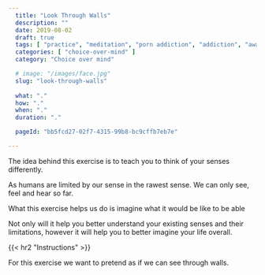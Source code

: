 ```yaml
---
  title: "Look Through Walls"
  description: ""
  date: 2019-08-02
  draft: true
  tags: [ "practice", "meditation", "porn addiction", "addiction", "awareness", "awareness exercises", "perspective", "nofap", "neverfap", "neverfap deluxe" ]
  categories: [ "choice-over-mind" ]
  category: "Choice over mind"

  # image: "/images/face.jpg"
  slug: "look-through-walls"
  
  what: "."
  how: "."
  when: "."
  duration: "."

  pageId: "bb5fcd27-02f7-4315-99b8-bc9cffb7eb7e"

---
```


The idea behind this exercise is to teach you to think of your senses differently.

As humans are limited by our sense in the rawest sense. We can only see, feel and hear so far. 

What this exercise helps us do is imagine what it would be like to be able 

Not only will it help you better understand your existing senses and their limitations, however it will help you to better imagine your life overall.


{{< hr2 "Instructions" >}}

For this exercise we want to pretend as if we can see through walls. 


<!-- 
{{< hr2 "Additional Resources" >}}  -->

<!-- maybe link to other  -->

